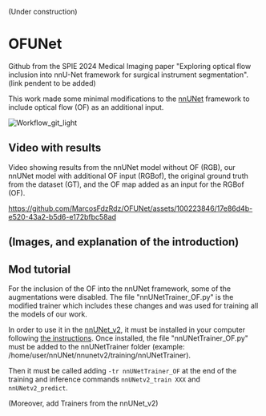 (Under construction)
# OFUNet
Github from the SPIE 2024 Medical Imaging paper "Exploring optical flow inclusion into nnU-Net framework for surgical instrument segmentation".
(link pendent to be added)

This work made some minimal modifications to the [nnUNet](https://github.com/MIC-DKFZ/nnUNet) framework to include optical flow (OF) as an additional input.

![Workflow_git_light](https://github.com/MarcosFdzRdz/OFUNet/assets/100223846/efe05cf4-b5c3-442c-a48f-21da891edf7d)

## Video with results 
Video showing results from the nnUNet model without OF (RGB), our nnUNet model with additional OF input (RGBof), the original ground truth from the dataset (GT), and the OF map added as an input for the RGBof (OF).

https://github.com/MarcosFdzRdz/OFUNet/assets/100223846/17e86d4b-e520-43a2-b5d6-e172bfbc58ad


## (Images, and explanation of the introduction)

## Mod tutorial
For the inclusion of the OF into the nnUNet framework, some of the augmentations were disabled.
The file "nnUNetTrainer_OF.py" is the modified trainer which includes these changes and was used for training all the models of our work.

In order to use it in the [nnUNet_v2](https://github.com/MIC-DKFZ/nnUNet), it must be installed in your computer following [the instructions](https://github.com/MIC-DKFZ/nnUNet/blob/master/documentation/installation_instructions.md).
Once installed, the file "nnUNetTrainer_OF.py" must be added to the nnUNetTrainer folder (example: /home/user/nnUNet/nnunetv2/training/nnUNetTrainer).

Then it must be called adding `-tr nnUNetTrainer_OF` at the end of the training and inference commands `nnUNetv2_train XXX` and `nnUNetv2_predict`.


(Moreover, add Trainers from the nnUNet_v2)
